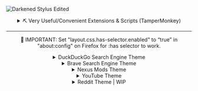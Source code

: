 ![Darkened Stylus Edited](https://user-images.githubusercontent.com/78914154/191014782-882e8712-0aa4-441a-b7e4-cbb73d9e5fe6.png)

<details>
  <summary align="center">⛏ Very Useful/Convenient Extensions & Scripts (TamperMonkey)</summary>
  <br>

### Extensions
**[Firefox Color](https://addons.mozilla.org/en-US/firefox/addon/firefox-color/)** | Build, save and share beautiful Firefox themes.  
**[Canvas Blocker](https://addons.mozilla.org/en-US/firefox/addon/canvasblocker/)** | Alters some JS APIs to prevent fingerprinting.  
**[Bypass Paywalls Clean](https://addons.mozilla.org/en-US/firefox/addon/bypass-paywalls-clean/)** | Bypass Paywalls of (custom) news sites.  
**[DownThemAll!](https://addons.mozilla.org/en-US/firefox/addon/downthemall/)** | The Mass Downloader for your browser; this does a lot more than I thought.  
**[Enhancer for YouTube](https://addons.mozilla.org/en-US/firefox/addon/enhancer-for-youtube/)** | Take control of YouTube and boost your user experience! Bye Bye ads.  
**[FastForward](https://addons.mozilla.org/en-US/firefox/addon/fastforwardteam/)** | Don't waste time with compliance. Use FastForward to skip annoying URL "shorteners".  
**[Vimium C - All by Keyboard](https://addons.mozilla.org/en-US/firefox/addon/vimium-c/)** | A keyboard shortcut tool for keyboard-based page navigation + more.  
**[Simple Translate](https://addons.mozilla.org/en-US/firefox/addon/simple-translate/)** | Quickly translate selected or typed text on web pages. Supports Google Translate and DeepL API.  
**[Skip Redirect](https://addons.mozilla.org/en-US/firefox/addon/skip-redirect/)** | This add-on tries to extract the final url from the intermediary url and goes there straight away if successful.  
**[New Window Setup](https://addons.mozilla.org/en-US/firefox/addon/new_window_setup/)** | New Window Setup allows you to setup where will Firefox create new windows - on which monitor and with what size.  
**[Gesturefy](https://addons.mozilla.org/en-US/firefox/addon/gesturefy/)** | Navigate, operate, and browse faster with mouse gestures! A customizable mouse gesture add-on with a variety of different commands.  
**[SponsorBlock - Skip Sponsorships on YouTube](https://addons.mozilla.org/en-US/firefox/addon/sponsorblock)**  | An community driven database to remove sponsors section and stuff from YouTube videos. (not to be confused with ads.)  
**[uBlock Origin](https://addons.mozilla.org/en-US/firefox/addon/ublock-origin/)** | Bypass Ads, link shortner, script blocker and much more | **[The Big Blocklist Collection](https://firebog.net/)** | **[Block Keywords](https://www.reddit.com/r/uBlockOrigin/comments/zwmasb/anyone_has_any_idea_how_to_block_keywords_on/)** | **[Hide Element That Contains A Certain Word](https://superuser.com/questions/1285891/ublock-hide-any-element-that-contains-text-with-a-given-word)** & **[Filter Syntax](https://github.com/gorhill/uBlock/wiki/Static-filter-syntax#style)**.  

### Scripts
**[Steam Bundle Sites Extension](https://greasyfork.org/en/scripts/32865-steam-bundle-sites-extension)** | A steam bundle sites' tool kits.  
**[Login reminder popup remover](https://greasyfork.org/en/scripts/395497-login-reminder-popup-remover)** | Removes the nagging login popups and banner.  
**[YouTube CPU Tamer by AnimationFrame](https://greasyfork.org/en/scripts/431573-youtube-cpu-tamer-by-animationframe)** | Reduce Browser's Energy Impact for playing YouTube Video.  
**[General URL Cleaner](https://greasyfork.org/en/scripts/395298-general-url-cleaner)**/**[Link Untracker](https://greasyfork.org/en/scripts/35605-link-untracker)** | Remove tracking elements from links, or you can use **[uBlock Origin](https://www.reddit.com/r/uBlockOrigin/comments/sxfxm8/trying_to_reduce_the_use_of_redundant_extensions/)** for this.  
**[Nexus No Wait](https://greasyfork.org/en/scripts/394039-nexus-no-wait)** | Download from Nexusmods.com without wait and redirect (support Manual/Vortex/MO2/NMM).  
**[Simple YouTube Age Restriction Bypass](https://greasyfork.org/en/scripts/423851-simple-youtube-age-restriction-bypass)** | Watch age restricted videos on YouTube without login and without age verification.  
**[Get Data from Steam / SteamDB](https://github.com/Sak32009/GetDLCInfoFromSteamDB/)** | Extracts all data needed to generate DLCs formats, depot.sha1 and appmanifest.acf for Steam games.  
**[Youtube-Recommended-Remover](https://github.com/misspent/Youtube-Recommended-Remover)** | Hover over a YouTube video's thumbnail with your mouse while holding down assigned key to remove it.  
**[Pagetual](https://greasyfork.org/en/scripts/438684-pagetual)** | Most powerful auto-pager script. Auto loading next paginated web pages and inserting into current page + supports thousands of sites.  
**[YouTube Web Tweaks](https://greasyfork.org/en/scripts/447802-youtube-web-tweaks)** | It speeds up YouTube by 50% by modified configs (including the removal of the annoying "Video paused. Continue watching?" popup).  
**[Netflix Marathon (Pausable)](https://greasyfork.org/en/scripts/420475-netflix-marathon-pausable)** | skips recaps, intros, credits, and ads, and clicks "next episode" prompts on Netflix, Amazon Prime Video, Hulu, HBO Max, Starz, Disney+, and Hotstar.  
**[Steam Currency Convert: Convert ARS to USD](https://greasyfork.org/en/scripts/444117-steam-currency-convert-convert-ars-to-usd)** | Very easy to modify yourself.  

### Others
~~**[Crunchyroll Skip Ads](https://greasyfork.org/en/scripts/398005-crunchyroll-skip-ads)**~~ | Skips ads on crunchyroll.  
**[Steam Bundle Sites Extension](https://greasyfork.org/en/scripts/32865-steam-bundle-sites-extension)** | A steam bundle sites' tool kits.  
**[AdNauseam](https://github.com/dhowe/AdNauseam)** | If what they say does work, then I'm sold **[Click me](https://youtu.be/jJsGxsF3CLc)**.  
**[Linkify Plus Plus](https://greasyfork.org/en/scripts/4255-linkify-plus-plus)** | Based on Linkify Plus. Turn plain text URLs into links.  
**[Pirated games on store pages](https://greasyfork.org/en/scripts/447044-pirated-games-on-store-pages)** | Adds links to pirated games on multiple stores.  
**[Anti-Cookies Consent](https://greasyfork.org/en/scripts/432050-anti-cookies-consent/code)** / **[I still don't care about cookies](https://chrome.google.com/webstore/detail/i-still-dont-care-about-c/edibdbjcniadpccecjdfdjjppcpchdlm/related)** | Removes cookie warnings/pop-ups.  

</details>

---
<p align="center">
📢 IMPORTANT: Set "layout.css.has-selector.enabled" to “true” in "about:config" on Firefox for :has selector to work.
<p>

<details>
  <summary align="center">DuckDuckGo Search Engine Theme</summary>
  <br>

## ⛔ Best on 1440p+ monitors; not tested on a 1080p display given that I don't have one.

📢 **IMPORTANT**: Your browser has to support :has selector for this and most of my other themes to work properly | Set `layout.css.has-selector.enabled` to “true” in `about:config` on Firefox for :has selector to work.  
📢 **IMPORTANT**: Add/remove an "M" at the end of the "duckduckgo.co(m)" below each snippet section for the snippet to work/not  
📢 **IMPORTANT**: If you have issues please click the "Homepage" button and go to issues on the GitHub page or click [this](https://github.com/misspent/Darkened-Stylus-Themes/issues).  
📢 **IMPORTANT**: Enable Dark Mode in quick settings  
**Other**: Zoom 90% on 1440p for ultimate climax (ctrl+scroll wheel up/down)  

### 📥 Installation
Set your appearance to "Dark" on YouTube  
Make sure you have the Stylus browser extension installed   
    - **[Chrome Webstore](https://chrome.google.com/webstore/detail/stylus/clngdbkpkpeebahjckkjfobafhncgmne)**  
    - **[Firefox Addons](https://addons.mozilla.org/en-US/firefox/addon/styl-us/)**  
After installing, head over to [this link](https://userstyles.world/style/12012/duckduckgo-styled) and click the "install" button. When it redirects you click "Install Stylus" button at the top left of that page.  

### My Other Themes
- [YouTube Theme](https://userstyles.world/style/6817/youtube-styled)  
- [Nexus Mods Theme](https://userstyles.world/style/6620/nexus-mods-darkened)
- [Brave Search Engine Theme](https://userstyles.world/style/7292/brave-styled)  

<h1 align="center">Preview</h1>

![1  DuckDuckGo All Page Image](https://github.com/misspent/Darkened-Stylus-Themes/assets/78914154/af5706e4-57a6-493e-99d7-c1f94d75994c)

### ✅ Features
* ✔️ More Results
* ✔️ Everything Square
* ✔️ Variables so you can tweak yourself
* ❌ If you have a 1080p monitor, you might need to modify the classes for which I haven't defined variables  
* ⭕ Work in progress, not perfect and more than likely never will be
* ⛔ Works in different ways depending on your resolution, I only have 1440p display
* ⛔ I use the [LibreWolf](https://librewolf.net) Browser  

### 🛠️ Random bs to you
- If you have a 1080p display and know CSS, any help with making it look "right" will be greatly appreciated. You'll have to open something on my [GitHub](https://github.com/misspent/Darkened-Stylus-Themes) to be able to contact me. Hopefully I respond fast given how I get Discord notifications (massive QoL).  
- I do not use DuckDuckGo as my search engine; I use [Brave](https://search.brave.com/). So if something does get changed, I may not know.  

<h1 align="center", margin= "0">📷 More Screenshots</h1>

<h4 align="center">(Previews/screenshots may become out-of-date at some point)</h4>

### More News Results

![3  DuckDuckGo News Page Image](https://github.com/misspent/Darkened-Stylus-Themes/assets/78914154/f6d372b3-73b7-403b-a88d-38b3243a4a5f)

### Videos Section Results

![2  DuckDuckGo Videos Page Image](https://github.com/misspent/Darkened-Stylus-Themes/assets/78914154/0e0dad1d-a3fd-4142-92a6-1222a4287bd4)

### Make sure your settings are this (Infinite Scroll should be fine?)

![5  DuckDuckGo Settings Image](https://github.com/misspent/Darkened-Stylus-Themes/assets/78914154/25a01337-538b-4924-9b55-c319a2e7d059)

<details>
  <summary align="center">📜 Configurable & Extra's</summary>
  <br>

### ⌨ Variables

```css
:root {
    /* Main colours */
    --background-primary: #101010;
    --background-secondary: #161616;
    --background-tertiary: #181818;
    --background-snippet: #151515;
    --background-other: #121212; /* Related searches container background */
    /* Buttons/Other */
    --more-buttons: #202020;
    --more-button-hover: #252525;
    --border-color: #202020;
    --Result-Seperator: none; /* none = off, initial = on | Settings this to "none" = infinite scrolling effect... Looks hot */
    /* Optional */
    --Website-link-Directory-tree: inherit; /* none = off, inherit = on */
    --Feedback-button: none; /* none = off, flex = on */
    --main-footer: none; /* none = off, block = on */
    /* Results, work together | Increase/decrease other values by 1 when changing "--Result-Snippets" | DO NOT GO LOWER THAN 2! */
    --Result-Snippets: 3;
    --Searches-Related-Start: 3;
    --Searches-Related-End: 4;
	--News-Section-Snippets: 3;
   /* Removals | none = off, block = on */
   --Related-Searches-Container: none; /* Related Searches */
   --Recent-News-Container: none; /* Recent News */
   --Images-for-Container: none; /* Images for */
   --Videos-Container: none; /* Videos */
   --DuckDuckGo-Logo-Top: none; /* DDG Icon */
}
```

</details>


</details>

<details>
  <summary align="center">Brave Search Engine Theme</summary>
  <br>

<h1 align="center">Preview</h1>

![Preview Brave Search Engine](https://github.com/misspent/Darkened-Stylus-Themes/assets/78914154/7ec6edaf-034b-429b-a355-e28d9a802411)

<h1 align="center">📌 Information</h1>

### 📥 Installation
Set your appearance to "Dark" on YouTube  
Make sure you have the Stylus browser extension installed   
    - **[Chrome Webstore](https://chrome.google.com/webstore/detail/stylus/clngdbkpkpeebahjckkjfobafhncgmne)**  
    - **[Firefox Addons](https://addons.mozilla.org/en-US/firefox/addon/styl-us/)**  
After installing, head over to [this link](https://userstyles.world/style/7292/brave-styled) and click the "install" button. When it redirects you click "Install Stylus" button at the top left of that page.  
📢 **IMPORTANT**: Add/remove an "M" at the end of the "search.brave.co(m)" below each snippet section for the snippet to work/not  
📢 **IMPORTANT**: Enable Dark Mode in quick settings 

### ✅ Features
* ✔️ Everything is square
* ✔️ Colour coding (optional)
* ✔️ More results + Other features
* ❌ Can't change the colours of anything unless you know what you're looking for 
* ⭕ Work in progress, not perfect and more than likely never will be.
* ⛔ May not work properly for other browsers, nor will it work that well when not in dark mode
* ⛔ Works in different ways depending on your resolution, I only have 1440p display.

### 🖥️ Scripts I use
[Brave - Discussions Reddit Title Replacer](https://greasyfork.org/en/scripts/477491-brave-discussions-reddit-title-replacer)  
[Brave Auto-Expand All "Show More" buttons + Others](https://greasyfork.org/en/scripts/477492-brave-auto-expand-all-show-more-buttons-others)  

<details>
  <summary align="center">📜 Configurable & Extra's</summary>
  <br>

<h3 align="center">⌨ Variables</h3>

```css
:root {
    --Feedback-Right-Sidebar-Button: none;  /* none = off, flex = on */
    --Find-elsewhere-bar: none; /* none = off, flex = on */
    /* => More Results Amount <= */
    --Result-Tiles: 3; /* Default= 3 */
}
```

</details>


<h1 align="center", margin= "0">📷 More Screenshots</h1>

<h4 align="center">(Previews/screenshots may become out-of-date at some point)</h4>

<h3 align="center">Images Results Page</h3>

![Images - Brave Search Engine](https://github.com/misspent/Darkened-Stylus-Themes/assets/78914154/b4620e17-2c55-45a6-a50f-d7d89b9a117f)

<details>
  <summary align="center">🖥️ Different Displays Examples</summary>
  <br>

<h3 align="center">1080p Display</h3>

![Brave All Results (1080p Display)](https://user-images.githubusercontent.com/78914154/201535147-1c9e4273-d5eb-4ad8-b39d-d586bb4916d3.png)

<h3 align="center">1440p Display</h3>

![Brave All Results - More Results (1440p Display)](https://user-images.githubusercontent.com/78914154/201535151-a6d66ced-6ce0-424a-a224-cf6d9937e0ef.png)

</details>


<h3 align="center">More Results All Page (outdated)</h3>

![Brave All Results - More Results](https://user-images.githubusercontent.com/78914154/201535136-2a827800-0cb8-4c55-b954-ce6abc213ed3.png)

| Videos Section | News Section |
| :---------: | :---------: |
| <img width=475 src="https://github.com/misspent/Darkened-Stylus-Themes/assets/78914154/ffe70365-5480-49e8-af78-6bfb600215c1"></img>  | <img width=480 src="https://github.com/misspent/Darkened-Stylus-Themes/assets/78914154/50ff5e78-c5fe-4706-b585-257737da937a"></img>  |


</details>


<details>
  <summary align="center">Nexus Mods Theme</summary>
  <br>

<h1 align="center">Preview</h1>

![Main Game Mod Page](https://user-images.githubusercontent.com/78914154/199609133-ad16ca07-1913-4629-b7fe-313a04b4ac15.png)

<h1 align="center">📌 Information</h1>

### 📥 Installation
Make sure you have the Stylus browser extension installed   
    - **[Chrome Webstore](https://chrome.google.com/webstore/detail/stylus/clngdbkpkpeebahjckkjfobafhncgmne)**  
    - **[Firefox Addons](https://addons.mozilla.org/en-US/firefox/addon/styl-us/)**  
After installing, head over to [this link](https://userstyles.world/style/6620/nexus-mods-darkened) and click the "install" button. 
When it redirects you click "Install Stylus" button at the top left of that page.  
    - Optional: **[Nexus no wait](https://greasyfork.org/en/scripts/394039-nexus-no-wait)** | You'll need TamperMonkey extension for this to work.  

### ✅ Features
* ✔️ Good ol' darkness
* ✔️ Optional Scrollbars
* ✔️ Optional Compact Mode
* ❌ Can't change the colours of particular stuff unless you know what you're looking for
* ⭕ Work in progress and "should" stay up-to-date
* 🌟 List > Tiles

<details>
  <summary align="center">📜 Configurable & Extra's</summary>
  <br>

<h3 align="center">⌛ Extra Information</h3>

- You can disable the whole "Compact" section to make Nexus look somewhat normal but with Darkened's colour scheme  
- Switch between the display modes -> Tiles & List on Nexus (Tiles is the best in my opinion)  

<h3 align="center">⌨ Variables</h3>

```css
:root {
    --Hot-Mods: flex;  /* none = off, flex = on | Example: https://www.nexusmods.com/skyrim */
    --Premium-Banner: none; /* none = off, flex = on | Example: https://www.nexusmods.com/eldenring */
    --Collection-banner: flex; /* none = off, flex = on | Example: https://www.nexusmods.com/skyrim */
    --Top-Searchbar-Icon: none;  /* none = off, flex = on */
    --footer-Main: none; /* none = off, grid = on | Stats, Support, etc */
    --footer-social: none; /* none = off, grid = on | Discord, Twitter, Facebook, etc */
    --footer-ToS: none; /* none = off, flex = on | Copyright acts, Terms of Service & Privacy Policy */
    --Wrapper: 1920px; /* Inherit = max-content?, Default: 1340px */
    --Tile-Description-Height: 180px;
    --Mod-Tiles: 4;
    --Mod-Tiles-Home-Page: 7; /* Change this when you're on display mode "List" NOT "Tiles" */
    --Filter-Order: none; /* none = off, inherit = on */
    --Filter-Show-Premium-Only: none; /* none = off, inherit = on */

    /* Normal NexusMods colour imo  */
    --theme-primary: #D98F40;
    --theme-primary-translucent: #da8e35d8;
    --theme-secondary: #b4762c;
    --theme-dark: #C87B28;
}
body.scheme-theme-ReskinBlue { /* Example: https://www.nexusmods.com/skyrim/mods/3863 */
    --theme-primary: #57a5cc;
    --theme-primary-translucent: #57a5ccd8;
    --theme-secondary: #4584a3;
    --theme-dark: #356983;
}
body.scheme-theme-Sepia { /* Example: https://www.nexusmods.com/darksouls3/mods/310 */
    --theme-primary: #a5704f;
    --theme-primary-translucent: #a5704fd8;
    --theme-secondary: #9a7d6b;
    --theme-dark: #604331;
}
```

<h3 align="center">Optional List & Tile version -> change the "--Mod-Tiles" to your liking </h3>

<div align="center">

https://user-images.githubusercontent.com/78914154/191626228-b5b0e9ec-dd0b-4763-a289-f3bf144dc870.mp4

</div>

</details>


<h1 align="center", margin= "0">📷 More Screenshots</h1>

<h4 align="center">(Previews/screenshots may become out-of-date at some point)</h4>

<h3 align="center">Main Page</h3>

![Main Page](https://user-images.githubusercontent.com/78914154/191014886-03e56aec-4291-40fa-8afd-c33daee1d757.png)

<h3 align="center">Main Game Home Page</h3>

![Main Game Home Page](https://user-images.githubusercontent.com/78914154/191014940-bcfc8697-d027-4436-9f24-5823cc89ade1.png)

<h3 align="center">Game Mods Page (Grid)</h3>

![Grid Game mods page](https://user-images.githubusercontent.com/78914154/192757905-672866e6-2af3-43be-a122-b790ced1d6bb.png)

<h3 align="center">Main Game Home Page Compact (Grid)</h3>

![Main Game Home Page Version 2](https://user-images.githubusercontent.com/78914154/192758014-bba9180a-bd5c-4d34-8f3f-78380106c631.png)

</details>



<details>
  <summary align="center">YouTube Theme</summary>
  <br>

<h1 align="center">Preview</h1>

![Tis the new layout preview](https://github.com/misspent/Darkened-Stylus-Themes/assets/78914154/9527152c-d1b9-4f37-abce-cc7844ed9101)


<h1 align="center">📌 Information</h1>

### 📥 Installation
Set your appearance to "Dark" on YouTube  
Make sure you have the Stylus browser extension installed   
    - **[Chrome Webstore](https://chrome.google.com/webstore/detail/stylus/clngdbkpkpeebahjckkjfobafhncgmne)**  
    - **[Firefox Addons](https://addons.mozilla.org/en-US/firefox/addon/styl-us/)**  
After installing, head over to [this link](https://userstyles.world/style/6817/youtube-mods-darkened) and click the "install" button. When it redirects you click "Install Stylus" button at the top left of that page.  
📢 **IMPORTANT**: Add/remove an "M" at the end of the "youtube.co(m)" below each snippet section for the snippet to work/not  
📢 **IMPORTANT**: Enable Dark Mode in appearance settings 

### 🔌 **You'll need TamperMonkey extension for the optional extension to work.**  
**Main**  
➪      Optional: **[SponsorBlock - Skip Sponsorships on YouTube](https://addons.mozilla.org/en-US/firefox/addon/sponsorblock)**  | An community driven database to remove sponsors section and stuff from YouTube videos. (not to be confused with ads.)  
➪      Optional: **[I'm not interested in this fucking YouTube video!](https://greasyfork.org/en/scripts/436380-i-m-not-interested-in-this-youtube-video)**  
➪      Optional: **[Simple YouTube Age Restriction Bypass](https://greasyfork.org/en/scripts/423851-simple-youtube-age-restriction-bypass)**  
➪      Optional: **[Youtube Anti Shorts](https://greasyfork.org/en/scripts/441709-youtube-anti-shorts)**  
**Other**  
➪      Optional: **[Youtube - dismiss sign-in](https://greasyfork.org/en/scripts/412178-youtube-dismiss-sign-in)**  
➪      Optional: **[Login reminder popup remover](https://greasyfork.org/en/scripts/395497-login-reminder-popup-remover)**  
➪      Optional: **[YouTube Polymer Engine Fixes](https://greasyfork.org/en/scripts/405614-youtube-polymer-engine-fixes)**  
➪      Optional: **[YouTube - Proper Description](https://greasyfork.org/en/scripts/440613-youtube-proper-description)**  
➪      Optional: **[Return YouTube Dislike - Script](https://greasyfork.org/en/scripts/436115-return-youtube-dislike)** | **[Return YouTube Dislike - Extension](https://addons.mozilla.org/en-US/firefox/addon/return-youtube-dislikes/)**  
➪      Optional: **[Youtube Ad Cleaner(Include Non-Skippable Ads- works)](https://greasyfork.org/en/scripts/386925-youtube-ad-cleaner-include-non-skippable-ads-works)** or **[Auto Close YouTube Ads](https://greasyfork.org/en/scripts/9165-auto-close-youtube-ads)**  
➪      Optional: **[YouTube - Remove YouTube shorts and noise from main page](https://greasyfork.org/en/scripts/450047-youtube-remove-youtube-shorts-and-noise-from-main-page)**  
➪      Optional: **[Nova YouTube](https://greasyfork.org/en/scripts/433360-nova-youtube)** | Big boy version of **[Enhancer for YouTube™](https://chrome.google.com/webstore/detail/enhancer-for-youtube/ponfpcnoihfmfllpaingbgckeeldkhle?hl=en-US)**  
**Better Performance**  
➪ Optional: **[YouTube Web Tweaks](https://greasyfork.org/en/scripts/447802-youtube-web-tweaks)** | It speeds up YouTube by 50% by modified configs (including the removal of the Shorts button and the "Video paused. Continue watching?" popup).  
➪ Optional: **[YouTube CPU Tamer by AnimationFrame](https://greasyfork.org/en/scripts/431573-youtube-cpu-tamer-by-animationframe)** | Tested this whilst playing a game on my primary monitor and watching a video on my second monitor; it shockingly helped more than I thought it would. It's less choppy in most circumstances than it was with it off and makes it 20x more bearable. This, in conjunction with "YouTube Web Tweaks", makes the overall experience of YouTube better imo. Things load quicker, and it overall feels sharper.  


### ✅ Features
* ✔️ Optional More Home Results
* ✔️ Optional More Comments Results
* ✔️ Optional Sidebar Hidden unless hovered
* ✔️ Optional More Watching Video Recommended Results
* ✔️ Remove text from action buttons except the Like/Dislike buttons
* ✔️ Old YouTube Layout (not made by me | Thank You sapondanaisriwan)
* ✔️ + More options that I'm too lazy to add here
* ❌ Can't change the colours of certain stuff unless you know what you're looking for
* ❌ I can't change the suggestion dropdown when you select the search bar… With/without the privacy settings on  
* ⭕ Work in progress, not perfect and more than likely never will be.
* ⛔ May not work properly for other browsers, nor will it work that well when signed out
* ⛔ I use the LibreWolf Browser (108.0.1-1 as of 07/04/2023)
* ➪ ⛔ ~~I have YouTube Premium, so I have no idea what it would look like without YouTube Premium~~.

<details>
  <summary align="center">📜 Configurable & Extra's</summary>
  <br>

<h3 align="center">⌛ Extra Information</h3>

- You can disable the other 2 sections to make the results and comment section look "normal"  
- I have YouTube Premium, so I have no idea what it would look like without YouTube Premium.

<h3 align="center">⌨ Variables</h3>

```css
:root {
    --background-primary: #212121;
    --background-secondary: #090909;
    --background-tertiary: #121212;
    --background-hover: #202020;
    --background-video-renderer: #101010;
    --background-comment-renderer: rgba(28, 28, 28, 1);
    --background-title: #151515;
    --background-description: #181818;
    --title-text: #ccc;
    --server-radius: 0px;
    --avatar-radius: 0px;
    /* => Optional Tweaks <= */
    --header-Chip-bar: flex; /* none = OFF | flex = ON | Home Page */
    --Sidebar-Buy-Download-Advertisement: none; /* none = OFF | block = ON | Watching a Video Sidebar on right side */
    --YouTube-Title-Hash-Tag: none; /* none = OFF | block = ON */
    --Donation-Containers: none; /* none = OFF | block = ON | Watching a Video Sidebar on right side */
    --Only-Recommended-on-Homepage: none; /* none = OFF | flex = ON */
    --Action-Bar-Names-Save-Share-Etc: inline-block; /* none = OFF | inline-flex = ON */
    --Info-Card: none; /* none = OFF | flex = ON */
    /* Sidebar */
    --entry-shorts: none; /* none = OFF | flex = ON */
    --Home-Explore-Section-Sidebar: flex; /* none = OFF | flex = ON */
    --Originals-Sidebar-Tab: flex; /* none = OFF | flex = ON */
    --YouTube-Music-Sidebar-Tab: flex; /* none = OFF | flex = ON */
    --Whole-Explore-Section-Sidebar: block;  /* none = OFF | block = ON */
    --Whole-More-From-YouTube-Section: block; /* none = OFF | block = ON */
    --Useless-Service-Sidebar-Tabs: flex; /* none = OFF | flex = ON */
    --Sidebar-Credits-Footer: none; /* none = OFF | block = ON */
    /* Video Toolbar Buttons | none = OFF | inline-flex = ON */
    --Download-Button: inline-flex;
    --Thanks-Button: none;
    --Clip-Button: none;
    /* => Additions <= */
    --Subscription-Tab-Tiles-Width: 1704px; /* 2343px/2130px/1920px for 1440p & 1704px for 1080p | Default: 1278px/1284px; */
    --Comments: 2;
    /* => YouTube Search Result Tiles Amount <= */
    --Main-Results-Width: 100%; /* 1920px/2100px = Good | 100% = maximize space */
    --Result-Tiles: 4;
}
```

</details>

<details>
  <summary align="center">My uBlock Origin Filters</summary>
  <br>

## ⌛ Add this to your "My Filters" page

```
! ===============================> YouTube <===============================
! iframe redirect | Remove this if you don't want the uBlock lock on videos that aren't on YouTube
||youtube.com^$3p,frame,redirect=click2load.html
||youtube-nocookie.com^$3p,frame,redirect=click2load.html
! Removes Google Dialogs Login on Various Sites
||accounts.google.com/gsi/*$xhr,script,3p

! YouTube Comments Cleaner | This removes those bot comments... Add more if you find them | Top = replies of replies, bottom = comment itself
www.youtube.com##.ytd-comment-replies-renderer:has(#author-text) .style-scope.ytd-comment-renderer:has-text(/Finally it’s here|Here is new fu vid!|This is the clip u all looking for|Here is new ful vid!|Here is new full vid!|Finally Here is the fu clips!!| Finally Here is the ful clips!!|Finally Here is the full clips!!|translate|LETS BE HONEST WE ALL REMEMBER THIS RECORD|I forgot to close the camera|my content is better|Here is the full clip|DONT READ MY PROFILE PICTURE|Look at my banner for cookies|I upload funny entertaining videos|Lucky prize winners|Claim your prize|you will see it|Read My Profile|Link to the clip that explains|IM SUBBING EVERYONE WHO SUBS ME|IM SUBBING EVERYONE WHO SUBS TO ME|JJ said my music was fire on my page |MY CONTENT IS SO MUCH BETTER|BOT|L bot|Ratio bot|okay bot|Telegram|Teleegram|https://youtu.be/-1ddgHa_c-0|https://youtu.be/yoUsZ5cyu-4|F*CК МЕ. ТАР 0N MY РIC|TАР 0N MY РIC/i)
www.youtube.com###contents .style-scope.ytd-item-section-renderer:has-text(/Telegram|Teleegram/i)

! YouTube Keywords blur thumbnail | Search Results
www.youtube.com##ytd-video-renderer:has-text(Trailer) ytd-thumbnail:style(filter: grayscale(100%) blur(8px))
www.youtube.com##ytd-video-renderer:has-text(Spoiler) ytd-thumbnail:style(filter: grayscale(100%) blur(8px))
www.youtube.com##ytd-video-renderer:has-text(Final Boss) ytd-thumbnail:style(filter: grayscale(100%) blur(8px))
! YouTube Keywords Hover | Hovering over thumbnail removes the blur - Search Results
www.youtube.com##ytd-video-renderer:has-text(Trailer) ytd-thumbnail:hover:style(filter: grayscale(0%) blur(0px))
www.youtube.com##ytd-video-renderer:has-text(Spoiler) ytd-thumbnail:hover:style(filter: grayscale(0%) blur(0px))
www.youtube.com##ytd-video-renderer:has-text(Final Boss) ytd-thumbnail:hover:style(filter: grayscale(0%) blur(0px))
! YouTube Keywords blur thumbnail | Home & Subscription Results
www.youtube.com##ytd-rich-grid-media:has-text(Trailer) ytd-thumbnail:style(filter: grayscale(100%) blur(8px))
www.youtube.com##ytd-rich-grid-media:has-text(Spoiler) ytd-thumbnail:style(filter: grayscale(100%) blur(8px))
www.youtube.com##ytd-rich-grid-media:has-text(Final Boss) ytd-thumbnail:style(filter: grayscale(100%) blur(8px))
! YouTube Keywords Hover | Hovering over thumbnail removes the blur - Home & Subscription Results
www.youtube.com##ytd-rich-grid-media:has-text(Trailer) ytd-thumbnail:hover:style(filter: grayscale(0%) blur(0px))
www.youtube.com##ytd-rich-grid-media:has-text(Spoiler) ytd-thumbnail:hover:style(filter: grayscale(0%) blur(0px))
www.youtube.com##ytd-rich-grid-media:has-text(Final Boss) ytd-thumbnail:hover:style(filter: grayscale(0%) blur(0px))
! YouTube Keywords Whitelist | Add channels you wish to whitelist here
www.youtube.com##ytd-rich-grid-media:has-text(Ryan Kinel) ytd-thumbnail:style(filter: none)
www.youtube.com##ytd-rich-grid-media:has-text(Kira) ytd-thumbnail:style(filter: none)

! YouTube Consent Popup | YouTube stops videos from playing if you don't "complete" the popup, this does it for you... uBlock = GOD
youtube.com##+js(set, ytInitialData.topbar.desktopTopbarRenderer.interstitial.consentBumpRenderer.forceConsent, false)
youtube.com##+js(json-prune, [].response.topbar.desktopTopbarRenderer.interstitial.consentBumpRenderer)
youtube.com##+js(json-prune, topbar.desktopTopbarRenderer.interstitial.consentBumpRenderer)

! 2021-12-01: When specific videos redirect persistently to consent page try this filter (discussion: https://redd.it/r3ec5x ):
youtube.com##+js(set, ytInitialData.onResponseReceivedEndpoints, undefined)

! 2021-12-14 YT consent v2 https://github.com/uBlockOrigin/uAssets/issues/7636#issuecomment-992858673
youtube.com##+js(set, ytInitialData.topbar.desktopTopbarRenderer.interstitial.consentBumpV2Renderer, undefined)
youtube.com##+js(json-prune, [].response.overlay.consentBumpV2Renderer topbar.desktopTopbarRenderer.interstitial.consentBumpV2Renderer overlay.consentBumpV2Renderer response.overlay.consentBumpV2Renderer)

! 2022-10-16 when navigating directly to #shorts
youtube.com##+js(set, ytInitialData.desktopTopbar.desktopTopbarRenderer.interstitial.consentBumpV2Renderer, undefined)
```

</details>


<h1 align="center", margin= "0">📷 More Screenshots</h1>

<h4 align="center">(Previews/screenshots may become out-of-date at some point)</h4>

<h3 align="center">YouTube Watching Video</h3>

![YouTube Watching Video SS  Version 4](https://user-images.githubusercontent.com/78914154/229382329-0e33d87b-6d22-44b6-b7ad-c3c514e57011.png)

<h3 align="center">Maximum Efficiency in Theater Mode (Configurable + Optional)</h3>

![Theater Mode](https://github.com/misspent/Darkened-Stylus-Themes/assets/78914154/ba8ecbb3-6163-48e8-92a7-fdff593d9c14)

<h3 align="center">Sidebar Hidden - Hovered (Configurable + Optional)</h3>

![Sidebar Hidden - Hovered (Configurable + Optional)](https://github.com/misspent/Darkened-Stylus-Themes/assets/78914154/835a0e9b-ab03-49f2-9bdc-6318d9d4fa45)

<h3 align="center">Compact and More Results (Both Optional)</h3>

![GIF  Optional Compact and More Results](https://user-images.githubusercontent.com/78914154/194886541-2980fd74-b455-4be0-aa83-ec19108bc4af.gif)


| Compact Comments | More Subscription Tiles |
| :---------: | :---------: |
| <img width=475 src="https://github.com/misspent/Darkened-Stylus-Themes/assets/78914154/7faaa2e0-30f7-4e45-9269-19b9e002e2f5"></img>  | <img width=480 src="https://user-images.githubusercontent.com/78914154/194863165-3ffa4362-526b-4af3-b1c7-13b71c7b43a8.gif"></img>  |

</details>


<details>
  <summary align="center">Reddit Theme | WIP</summary>
  <br>

<h1 align="center">Preview</h1>

![Reddit - Home Page](https://github.com/misspent/Darkened-Stylus-Themes/assets/78914154/f10c346c-9154-479d-b5ef-592e01339808)

<h1 align="center">📌 Information</h1>

Go to preferences -> disable Use new reddit as my default experience
If you don't use Reddit Enhancement Suite then disable the whole section

### 📥 Installation
Set your appearance to "Dark" on YouTube  
Make sure you have the Stylus browser extension installed   
    - **[Chrome Webstore](https://chrome.google.com/webstore/detail/stylus/clngdbkpkpeebahjckkjfobafhncgmne)**  
    - **[Firefox Addons](https://addons.mozilla.org/en-US/firefox/addon/styl-us/)**  
After installing, head over to [this link](https://userstyles.world/style/14375/reddit-re-imagined) and click the "install" button. When it redirects you click "Install Stylus" button at the top left of that page.  

### ❗ Important! [READ]
📢 **IMPORTANT**: If you use [Reddit Enhancement Suite](https://redditenhancementsuite.com), then enable the whole section.  
📢 **IMPORTANT**: Disable `Use new Reddit as my default experience` in preferences.  
📢 **IMPORTANT**: You **MUST** be signed in.  
📢 **Required**: Your browser has to support :has selector for this and most of my other themes to work properly | Set `layout.css.has-selector.enabled` to “true” in about:config for Mozilla browsers.  
📢 **Support**: If you have issues, please click the "Homepage" button and go to issues on the GitHub page or click [this](https://github.com/misspent/Darkened-Stylus-Themes/issues).   

### ✅ Features
* ✔️ More Results
* ✔️ Actually dark
* ✔️ Supports Highlight New Comment Extension
* ✔️ Colour coded moderator and author messages
* ❌ Can't change the colours of anything unless you know what you're looking for 
* ⭕ Work in progress, not perfect and more than likely never will be.  
* ⛔ Works in different ways depending on your resolution, I only have 1440p display.
* ⛔ I use [LibreWolf](https://librewolf.net) & [Floorp](https://floorp.app) browsers.

### 🖥️ Scripts/Extension I use
**Extensions**  
[Reddit Comment Collapser](https://addons.mozilla.org/en-US/firefox/addon/reddit_comment_collapser) - Collapse a comment and all of it's replies by clicking on the column of the comment you wish to collapse.  
[Reddit Enhancement Suite](https://addons.mozilla.org/en-US/firefox/addon/reddit-enhancement-suite) - Reddit Enhancement Suite (RES) is a suite of tools to enhance your Reddit browsing experience. This might be a pain to setup.  
**Theme**  
[Reddit colored comments](https://userstyles.world/style/4734/reddit-colored-comments) - Not needed if you install "Reddit Comment Collapser".  
[Theme I use with Reddit Enhancement Suite](https://www.reddit.com/r/Enhancement/comments/176alh2/reddit_enhanced_suite_dark_mode_settings_page) - Only use this if you use Reddit Enhancement Suite theme + have the section enabled in the reddit theme

<h1 align="center", margin= "0">📷 More Screenshots</h1>

<h4 align="center">(Previews/screenshots may become out-of-date at some point)</h4>

<h3 align="center">Viewing Subreddit page</h3>

![Reddit - Viewing Subreddit page](https://github.com/misspent/Darkened-Stylus-Themes/assets/78914154/14821ac1-1f9d-41bc-899a-533af231ba4b)

<h3 align="center">Viewing an actual post</h3>

![Reddit - Viewing an actual post](https://github.com/misspent/Darkened-Stylus-Themes/assets/78914154/8e86b853-95e6-4e10-aaae-2d84462e5eff)

<details>
  <summary align="center">📜 Configurable & Extra's</summary>
  <br>

<h3 align="center">⌨ Variables</h3>

In the "❗ Main content" section:
```css
:root {
	--Sidebar: initial; /* none = removed EVERYWHERE, initial = enabled */
	--Comment-Box: block; /* none = removed, block = on */
	--AutoModerator-Message: none; /* none = removed, block = on */
	--Flat-list-buttons: inherit; /* none = removed unless entry is hovered over, inherit = normal | This is the bar with permalink, source,embed, save, etc */
	/* Buttons |  none = off, initial = on */
	--Permalink-button: initial;
	--Source-button: none;
	--Embed-button: none;
	--Report-button: none;
}
```

</details>

<details>
  <summary align="center">🎨 My settings</summary>
  <br>

![My Reddit Settings](https://github.com/misspent/Darkened-Stylus-Themes/assets/78914154/76721baf-fb0a-47a6-a205-45d783776e1b)

</details>

### 🎉 Credit
Credits: ggitaliano & brian6932  
Base: [Reddit Carbon Theme](https://github.com/brian6932/Reddit-Carbon-Theme)

</details>
